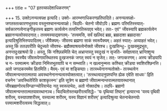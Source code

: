 +++
title = "07 इतरव्यपदेशाधिकरणम्"

+++
15. उक्तेऽनन्यत्वपक्ष इत्यादि। उक्ते- आरम्भणाधिकरणप्रतिपादिते। अनन्यत्वपक्षे- जगतस्तत्कारणभूतस्य वस्तुनश्चानन्यत्वपक्षे। चिदपि- चेतनो जीवोऽपि। ब्रह्मणः परिमतिस्स्यात्- सर्वकारणत्वेनाङ्गीकृतस्य ब्रह्मणः कार्यत्वेन तत्परिणतिरूपएव भवेत्। ततः- एवं" जीवस्यापि ब्रह्मकार्यत्वेन ब्रह्मानन्यत्वोपपादनात्। तत्त्वमस्याद्यवगतम्- 'तत्त्वमसि, सर्वं खल्विदं ब्रह्म, ब्रह्मदाशा ब्रह्मदासाः' इत्यादिश्रुतिभिरुपपादितम्। जीवैक्यम्- जीवस्य ब्रह्मणा साकं स्वरूपैक्यम्। अहतं स्यात्- अव्याहतं भवेत्। अस्तु किं ततउपरीति चेदुच्यते जीवश्च- ब्रह्मैक्याश्रयत्वेनोक्तो जीवश्च। दुःखसिन्धुः- दुःखसमुद्रभूतः, अनन्तदुःखाश्रयो हि। अस्तु, किं नश्छिन्नमिति चेत् अभ्रान्तस्तु स्वदुःखं न सृजति- सर्वज्ञत्वात् भ्रान्तिशून्य ईश्वरः स्वस्यैव जीवरूपेणावस्थितस्य दुःखजनकं जगत् स्वयं न सृजेत्। तत्- जगत्करणम्। अस्य क्रीडयापि च न- परमात्मनः क्रीडया निमित्तभूतयापि च न सम्भवति। न खल्वनुन्मत्तः कश्चित् क्रीडया स्वशिरश्छिनत्ति। अतो जगदकरममेव हितमिति। मैवम्- एवं मा शङ्किष्ठाः। तात्स्थ्येनानन्यतोक्तेः- तत्स्थत्वेन जीवात्मन्यन्तरात्मतया अवस्थानेनानन्यत्वस्योक्तत्वात्। 'तत्स्थत्वादनुपश्यन्ति ह्येक एवेति साधवः' इिति वचनेन 'अवस्थितेरिति काशकृत्स्नः' इति सूत्रेण च ब्रह्मणो जीवात्मन्यन्तरात्मतयावस्थानात् जीवब्रह्मणोरयःपिण्डाग्न्योरिवाभेदः नतु स्वरूपाभेदः, अतो नोक्तदोषः। तदपि- ब्रह्मणो जीवात्मन्यन्तरात्मतयावस्थानञ्च। चिदचितोस्तच्छरीरत्वसिद्धेः- 'यः पृथिव्यां तिष्ठन्' इत्यारभ्य 'यस्य पृथिवी शरीरम्, यस्यापश्शरीरम्, यस्यात्मा शरीरम्, यस्य विज्ञानं शरीरम्' इत्यादिश्रुत्या चेतनाचेतनयोः परमात्मशरीरत्वस्य सिद्धत्वात्॥